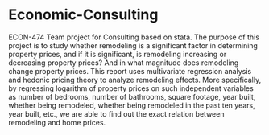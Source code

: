 # Economic-Consulting
ECON-474
Team project for Consulting based on stata.
The purpose of this project is to study whether remodeling is a significant factor in determining property prices, and if it is significant, is remodeling increasing or decreasing property prices? And in what magnitude does remodeling change property prices.
This report uses multivariate regression analysis and hedonic pricing theory to analyze remodeling effects. More specifically, by regressing logarithm of property prices on such independent variables as number of bedrooms, number of bathrooms, square footage, year built, whether being remodeled, whether being remodeled in the past ten years, year built, etc., we are able to find out the exact relation between remodeling and home prices.